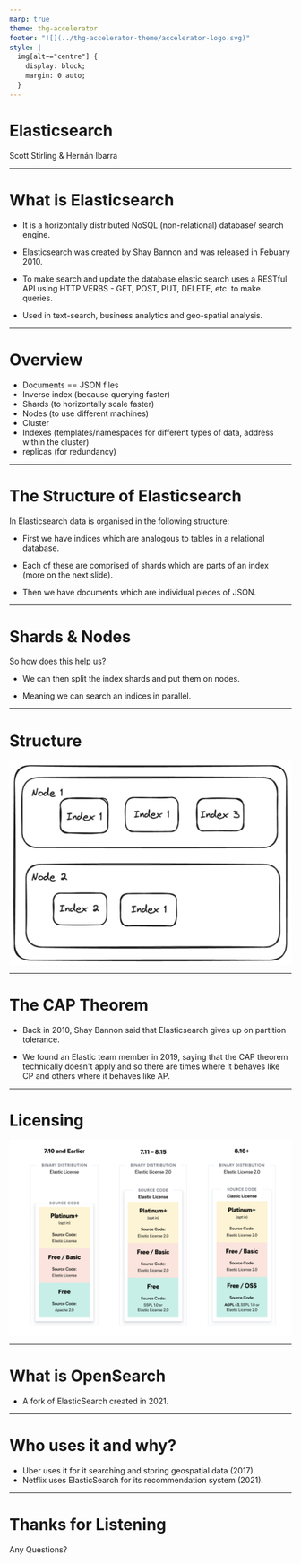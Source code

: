 ```yaml
---
marp: true
theme: thg-accelerator
footer: "![](../thg-accelerator-theme/accelerator-logo.svg)"
style: |
  img[alt~="centre"] {
    display: block;
    margin: 0 auto;
  }
---
```


# Elasticsearch

Scott Stirling & Hernán Ibarra

---

# What is Elasticsearch


- It is a horizontally distributed NoSQL (non-relational) database/ search engine.

- Elasticsearch was created by Shay Bannon and was released in Febuary 2010.

- To make search and update the database elastic search uses a RESTful API using HTTP VERBS - GET, POST, PUT, DELETE, etc. to make queries.

- Used in text-search, business analytics and geo-spatial analysis.

---


# Overview

- Documents == JSON files
- Inverse index (because querying faster)
- Shards (to horizontally scale faster)
- Nodes (to use different machines)
- Cluster
- Indexes (templates/namespaces for different types of data, address within the cluster)
- replicas (for redundancy)

---

# The Structure of Elasticsearch

In Elasticsearch data is organised in the following structure:

- First we have indices which are analogous to tables in a relational database.

- Each of these are comprised of shards which are parts of an index (more on the next slide).

- Then we have documents which are individual pieces of JSON.

---

# Shards & Nodes

So how does this help us?

- We can then split the index shards and put them on nodes.

- Meaning we can search an indices in parallel.

---

# Structure

<style>img[alt~="center"] {
  display: block;
  margin: 0 auto;
}
</style>

![w:700 center](structure.png)

---

# The CAP Theorem 

- Back in 2010, Shay Bannon said that Elasticsearch gives up on partition tolerance.

- We found an Elastic team member in 2019, saying that the CAP theorem technically doesn't apply and so there are times where it behaves like CP and others where it behaves like AP.





---

# Licensing

<style>img[alt~="center"] {
  display: block;
  margin: 0 auto;
}
</style>

![w:800 center](licensing.png)



---

# What is OpenSearch

- A fork of ElasticSearch created in 2021.

---

# Who uses it and why?

- Uber uses it for it searching and storing geospatial data (2017).
- Netflix uses ElasticSearch for its recommendation system (2021).

--- 

# Thanks for Listening

Any Questions?




